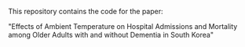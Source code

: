 This repository contains the code for the paper: 

"Effects of Ambient Temperature on Hospital Admissions and Mortality among Older Adults with and without Dementia in South Korea"